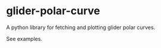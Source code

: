# glider-polar-curve

A python library for fetching and plotting glider polar curves. 

See examples.
